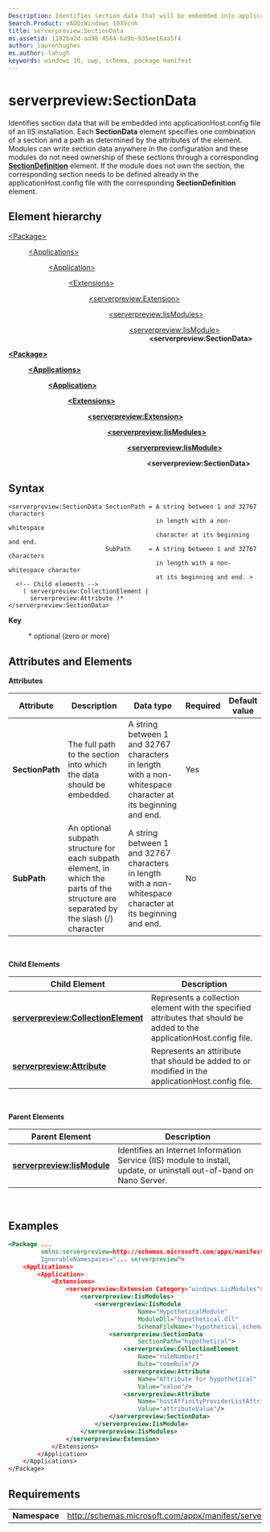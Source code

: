 ```yaml
---
Description: Identifies section data that will be embedded into applicationHost.config file of an IIS installation.
Search.Product: eADQiWindows 10XVcnh
title: serverpreview:SectionData
ms.assetid: 1182ba2d-ad98-4584-ba9b-935ee18aa5f4
author: laurenhughes
ms.author: lahugh
keywords: windows 10, uwp, schema, package manifest
---
```


# serverpreview:SectionData


Identifies section data that will be embedded into applicationHost.config file of an IIS installation. Each **SectionData** element specifies one combination of a section and a path as determined by the attributes of the element. Modules can write section data anywhere in the configuration and these modules do not need ownership of these sections through a corresponding [**SectionDefinition**](element-serverpreview-sectiondefinition-manual.md) element. If the module does not own the section, the corresponding section needs to be defined already in the applicationHost.config file with the corresponding **SectionDefinition** element.

## Element hierarchy

<dl>
<dt><a href="element-package.md">&lt;Package&gt;</a></dt>
<dd>
<dl>
<dt><a href="element-applications.md">&lt;Applications&gt;</a></dt>
<dd>
<dl>
<dt><a href="element-application.md">&lt;Application&gt;</a></dt>
<dd>
<dl>
<dt><a href="element-1-extensions.md">&lt;Extensions&gt;</a></dt>
<dd>
<dl>
<dt><a href="element-serverpreview-extension-manual.md">&lt;serverpreview:Extension&gt;</a></dt>
<dd>
<dl>
<dt><a href="element-serverpreview-iismodules-manual.md">&lt;serverpreview:IisModules&gt;</a></dt>
<dd>
<dl>
<dt><a href="element-serverpreview-iismodule-manual.md">&lt;serverpreview:IisModule&gt;</a></dt>
<dd><b>&lt;serverpreview:SectionData&gt;</b></dd>
</dl>									
</dd>
</dl>									
</dd>
</dl>
</dd>
</dl>
</dd>
</dl>
</dd>
</dl>
</dd>
</dl>

[**&lt;Package&gt;**](element-package.md)

          [**&lt;Applications&gt;**](element-applications.md)

                    [**&lt;Application&gt;**](element-application.md)

                              [**&lt;Extensions&gt;**](element-1-extensions.md)

                                        [**&lt;serverpreview:Extension&gt;**](element-serverpreview-extension-manual.md)

                                                  [**&lt;serverpreview:IisModules&gt;**](element-serverpreview-iismodules-manual.md)

                                                            [**&lt;serverpreview:IisModule&gt;**](element-serverpreview-iismodule-manual.md)

                                                                      **&lt;serverpreview:SectionData&gt;**

## Syntax


```
<serverpreview:SectionData SectionPath = A string between 1 and 32767 characters 
                                         in length with a non-whitespace 
                                         character at its beginning and end. 
                           SubPath     = A string between 1 and 32767 characters 
                                         in length with a non-whitespace character 
                                         at its beginning and end. >
  <!-- Child elements -->
    ( serverpreview:CollectionElement |
      serverpreview:Attribute )*
</serverpreview:SectionData>
```

**Key**

          \* optional (zero or more)

## Attributes and Elements


**Attributes**

| Attribute       | Description                                                                                                                          | Data type                                                                                                   | Required | Default value |
|-----------------|--------------------------------------------------------------------------------------------------------------------------------------|-------------------------------------------------------------------------------------------------------------|----------|---------------|
| **SectionPath** | The full path to the section into which the data should be embedded.                                                                 | A string between 1 and 32767 characters in length with a non-whitespace character at its beginning and end. | Yes      |               |
| **SubPath**     | An optional subpath structure for each subpath element, in which the parts of the structure are separated by the slash (/) character | A string between 1 and 32767 characters in length with a non-whitespace character at its beginning and end. | No       |               |

 

**Child Elements**

| Child Element                                                                             | Description                                                                                                            |
|-------------------------------------------------------------------------------------------|------------------------------------------------------------------------------------------------------------------------|
| [**serverpreview:CollectionElement**](element-serverpreview-collectionelement-manual.md) | Represents a collection element with the specified attributes that should be added to the applicationHost.config file. |
| [**serverpreview:Attribute**](element-serverpreview-attribute-manual.md)                 | Represents an attiribute that should be added to or modified in the applicationHost.config file.                       |

 

**Parent Elements**

| Parent Element                                                            | Description                                                                                                          |
|---------------------------------------------------------------------------|----------------------------------------------------------------------------------------------------------------------|
| [**serverpreview:IisModule**](element-serverpreview-iismodule-manual.md) | Identifies an Internet Information Service (IIS) module to install, update, or uninstall out-of-band on Nano Server. |

 

## Examples


```XML
<Package ...
         xmlns:serverpreview=http://schemas.microsoft.com/appx/manifest/serverpreview/windows10"  
         IgnorableNamespaces="... serverpreview">
    <Applications>
        <Application>
            <Extensions>
                <serverpreview:Extension Category="windows.iisModules">  
                    <serverpreview:IisModules>  
                        <serverpreview:IisModule 
                                    Name="HypotheticalModule"  
                                    ModuleDll="hypothetical.dll"  
                                    SchemaFileName="hypothetical_schema.xml">  
                            <serverpreview:SectionData 
                                    SectionPath="hypothetical">  
                                <serverpreview:CollectionElement 
                                    Name="ruleNumber1"  
                                    Rule="someRule"/>  
                                <serverpreview:Attribute 
                                    Name="Attribute for hypothetical"  
                                    Value="value"/>  
                                <serverpreview:Attribute 
                                    Name="hostAffinityProviderListAttribute"                    
                                    Value="attributeValue"/>  
                            </serverpreview:SectionData>  
                        </serverpreview:IisModule>  
                    </serverpreview:IisModules> 
                </serverpreview:Extension>  
            </Extensions>
        </Application>
    </Applications>
</Package>
```

## Requirements


|               |                                                                    |
|---------------|--------------------------------------------------------------------|
| **Namespace** | http://schemas.microsoft.com/appx/manifest/serverpreview/windows10 |

 

 

 



